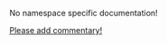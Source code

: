 No namespace specific documentation!

[Please add commentary!](https://github.com/arrdem/grimoire/edit/master/_includes/1.6.0/clojure.data/index.md)

